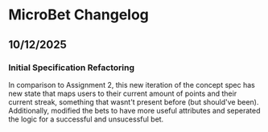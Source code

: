 # MicroBet Changelog

## 10/12/2025

### Initial Specification Refactoring

In comparison to Assignment 2, this new iteration of the concept spec has new state that maps users to their current amount of points and their current streak, something that wasnt't present before (but should've been). Additionally, modified the bets to have more useful attributes and seperated the logic for a successful and unsucessful bet. 

